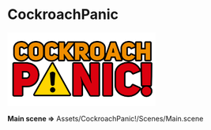 # CockroachPanic
<img src="https://github.com/EpicSharpCode/CockroachPanic/blob/master/Assets/CockroachPanic!/Graphics/Logo.png" width="300" height="150">

<b>Main scene =></b> Assets/CockroachPanic!/Scenes/Main.scene
